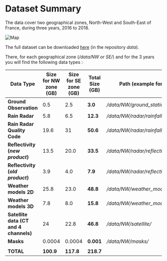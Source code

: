 # Dataset Summary

The data cover two geographical zones, North-West and South-East of France, during three years, 2016 to 2018.

![Map](../../img/Map.png)

The full dataset can be downloaded [here](https://meteonet.umr-cnrm.fr/dataset/) (in the repository *data*).

There, for each geographical zone (*/data/NW or SE/*) and for the 3 years you will find the following data types :

| Data Type | Size for NW zone (GB) | Size for SE zone (GB) | Total Size (GB) | Path (example for the NW zone)
| ----------| --------------------- | --------------------- | --------------- | ---------------
| **Ground Observation**         | 0.5 | 2.5 | **3.0** | */data/NW/ground_stations/*
| **Rain Radar**                 | 5.8 | 6.5 | **12.3** | */data/NW/radar/rainfall/*
| **Rain Radar Quality Code**    | 19.6 | 31 | **50.6** | */data/NW/radar/rainfall_quality_code/*
| **Reflectivity (*new product*)** | 13.5 | 20.0 | **33.5** | */data/NW/radar/reflectivity_new_product/*
| **Reflectivity (*old product*)** | 3.9 | 4.0 | **7.9** | */data/NW/radar/reflectivity_old_product/*
| **Weather models 2D**          | 25.8 | 23.0 | **48.8** | */data/NW/weather_models/2D_parameters/*
| **Weather models 3D**          | 7.8 | 8.0 | **15.8** | */data/NW/weather_models/3D_parameters/*
| **Satellite data (CT and 4 channels)**  | 24 | 22.8 | **46.8** | */data/NW/satellite/*
| **Masks**                      | 0.0004 | 0.0004 | **0.001** | */data/NW/masks/*
| | | | |
| **TOTAL** | **100.9** | **117.8** | **218.7** |
